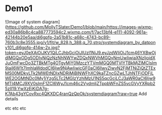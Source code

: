 # Demo1
![Image of system diagram](https://github.com/MollyTSlater/Demo1/blob/main/https://images-wixmp-ed30a86b8c4ca887773594c2.wixmp.com/f/7ac13bf4-e111-4092-961a-42144b20e5aa/di6gpfp-2a51b81c-a68c-4743-bc89-760b3c8e3555.jpg/v1/fit/w_828,h_388,q_70,strp/systemdiagram_by_datpony101_di6gpfp-414w-2x.jpg?token=eyJ0eXAiOiJKV1QiLCJhbGciOiJIUzI1NiJ9.eyJzdWIiOiJ1cm46YXBwOjdlMGQxODg5ODIyNjQzNzNhNWYwZDQxNWVhMGQyNmUwIiwiaXNzIjoidXJuOmFwcDo3ZTBkMTg4OTgyMjY0MzczYTVmMGQ0MTVlYTBkMjZlMCIsIm9iaiI6W1t7ImhlaWdodCI6Ijw9NjAwIiwicGF0aCI6IlwvZlwvN2FjMTNiZjQtZTExMS00MDkyLTk2MWEtNDIxNDRiMjBlNWFhXC9kaTZncGZwLTJhNTFiODFjLWE2OGMtNDc0My1iYzg5LTc2MGIzYzhlMzU1NS5qcGciLCJ3aWR0aCI6Ijw9MTI4MCJ9XV0sImF1ZCI6WyJ1cm46c2VydmljZTppbWFnZS5vcGVyYXRpb25zIl19.YwXzEjKiDA7g-K7Ab43gYCovRxc4QKXDC4ranQzQpOk/systemdiagram?raw=true
Add details

etc etc etc

